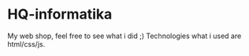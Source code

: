 # HQ-informatika

My web shop, feel free to see what i did ;)
Technologies what i used are html/css/js.
